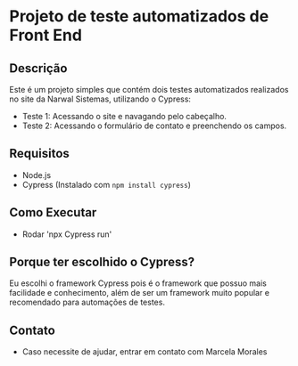 # Projeto de teste automatizados de Front End

## Descrição

Este é um projeto simples que contém dois testes automatizados realizados no site da Narwal Sistemas, utilizando o Cypress:

- Teste 1: Acessando o site e navagando pelo cabeçalho.
- Teste 2: Acessando o formulário de contato e preenchendo os campos.

## Requisitos

- Node.js
- Cypress (Instalado com `npm install cypress`)

## Como Executar

- Rodar 'npx Cypress run'

## Porque ter escolhido o Cypress?

Eu escolhi o framework Cypress pois é o framework que possuo mais facilidade e conhecimento, além de ser um framework muito popular e recomendado para automações de testes. 

## Contato

- Caso necessite de ajudar, entrar em contato com Marcela Morales
